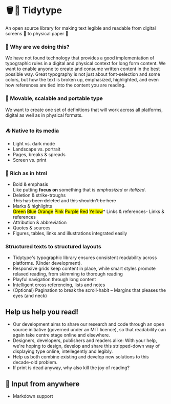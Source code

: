 # 🪣📖 Tidytype
An open source library for making text legible and readable from digital screens 📱 to physical paper 📰

### 🤔 Why are we doing this?
We have not found technology that provides a good implementation of typographic rules in a digital and physical context for long form content. We want to enable anyone to create and consume written content in the best possible way. Great typography is not just about font-selection and some colors, but how the text is broken up, emphasized, highlighted, and even how references are tied into the content you are reading.

### 💪 Movable, scalable and portable type
We want to create one set of definitions that will work across all platforms, digital as well as in physical formats.

### ⛺️ Native to its media
- Light vs. dark mode
- Landscape vs. portrait
- Pages, breaks & spreads
- Screen vs. print

### 🍱 Rich as in html
- Bold & emphasis<br>Like putting **focus on** something that is _emphasized_ or _italized_.
- Deletion & strike-troughs  <br> <del>This has been deleted</del> and <s>this shouldn't be here</s>
- Marks & highlights <br><mark class="green">Green</mark> <mark class="blue">Blue</mark> <mark class="orange">Orange</mark> <mark class="pink">Pink</mark> <mark class="purple">Purple</mark> <mark class="red">Red</mark> <mark class="yellow">Yellow</mark>*   Links & references- Links & references
- Attribution & abbreviation
- Quotes & sources
- Figures, tables, links and illustrations integrated easily

### Structured texts to structured layouts
- Tidytype's typographic library ensures consistent readability across platforms. (Under development).
- Responsive grids keep content in place, while smart styles promote relaxed reading, from skimming to thorough reading
- Playful navigation through long content
- Intelligent cross referencing, lists and notes
- (Optional) Pagination to break the scroll-habit
– Margins that pleases the eyes (and neck)

## Help us help you read!
- Our development aims to share our research and code through an open source initiative (governed under an MIT licence), so that readability can again take centre stage online and elsewhere.
- Designers, developers, publishers and readers alike: With your help, we're hoping to design, develop and share this stripped-down way of displaying type online, intellegently and legibly.
- Help us both combine existing and develop new solutions to this decade-old problem.
- If print is dead anyway, why also kill the joy of reading?

## 💁 Input from anywhere
- Markdown support

